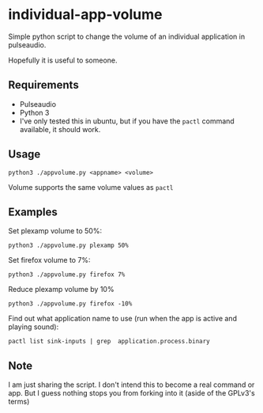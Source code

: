# individual-app-volume

Simple python script to change the volume of an individual application in pulseaudio.

Hopefully it is useful to someone.


## Requirements

* Pulseaudio
* Python 3
* I've only tested this in ubuntu, but if you have the `pactl` command available, it should work.

## Usage

```
python3 ./appvolume.py <appname> <volume>
```

Volume supports the same volume values as `pactl`




## Examples

Set plexamp volume to 50%:

```
python3 ./appvolume.py plexamp 50%
```


Set firefox volume to 7%:

```
python3 ./appvolume.py firefox 7%
```

Reduce plexamp volume by 10%


```
python3 ./appvolume.py firefox -10%
```

Find out what application name to use (run when the app is active and playing sound):

```
pactl list sink-inputs | grep  application.process.binary
```

## Note

I am just sharing the script. I don't intend this to become a real command or app. But I guess nothing stops you from forking into it (aside of the GPLv3's terms)